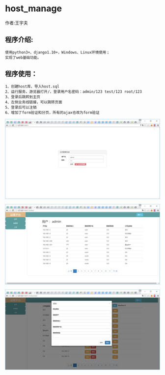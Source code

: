 host_manage
==
作者:王宇夫    

## 程序介绍:     
    使用python3+、django1.10+，Windows、Linux环境使用；    
	实现了web基础功能。   

## 程序使用：     
	1、创建host库，导入host.sql      
	2、运行服务，游览器打开/，登录用户名密码：admin/123	test/123 root/123     
	3、登录后跳转到主页    
	4、左侧业务线链接，可以跳转页面    
	5、登录后可以注销    
	6、增加了form验证和分页，所有的ajax也改为form验证      

![](https://github.com/wangyufu/host_manage_web/blob/master/static/login.png)

![](https://github.com/wangyufu/host_manage_web/blob/master/static/index.png)

![](https://github.com/wangyufu/host_manage_web/blob/master/static/lob.png)
